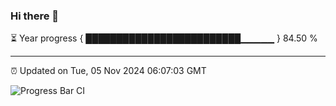 ### Hi there 👋

⏳ Year progress { █████████████████████████▁▁▁▁▁ } 84.50 %

---

⏰ Updated on Tue, 05 Nov 2024 06:07:03 GMT

![Progress Bar CI](https://github.com/liununu/liununu/workflows/Progress%20Bar%20CI/badge.svg)
